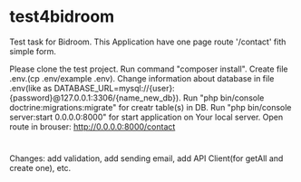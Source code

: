 # test4bidroom
Test task for Bidroom.
This Application have one page route '/contact' fith simple form. 


Please clone the test project. 
Run command "composer install". 
Create file .env.(cp .env/example .env).
Change information about database in file .env(like as  DATABASE_URL=mysql://{user}:{password}@127.0.0.1:3306/{name_new_db}).
Run "php bin/console doctrine:migrations:migrate" for creatr table(s) in DB.
Run "php bin/console server:start 0.0.0.0:8000" for start application on Your local server.
Open route in brouser: http://0.0.0.0:8000/contact

# 
Changes: add validation, add sending email, add API Client(for getAll and create one), etc.
